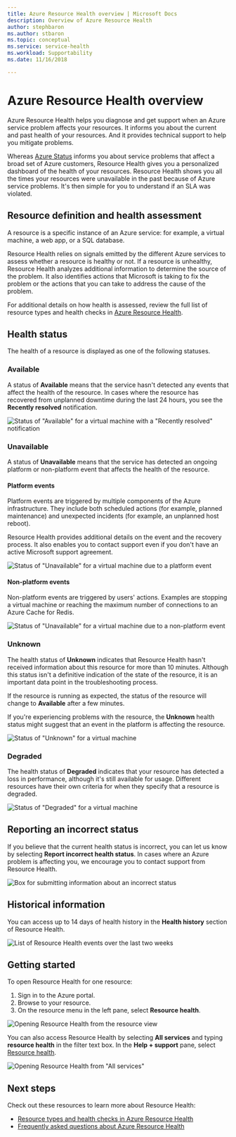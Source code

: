 ```yaml
---
title: Azure Resource Health overview | Microsoft Docs
description: Overview of Azure Resource Health
author: stephbaron
ms.author: stbaron
ms.topic: conceptual
ms.service: service-health
ms.workload: Supportability
ms.date: 11/16/2018

---
```

# Azure Resource Health overview
 
Azure Resource Health helps you diagnose and get support when an Azure service problem affects your resources. It informs you about the current and past health of your resources. And it provides technical support to help you mitigate problems.

Whereas [Azure Status](https://status.azure.com) informs you about service problems that affect a broad set of Azure customers, Resource Health gives you a personalized dashboard of the health of your resources. Resource Health shows you all the times your resources were unavailable in the past because of Azure service problems. It's then simple for you to understand if an SLA was violated. 

## Resource definition and health assessment
A resource is a specific instance of an Azure service: for example, a virtual machine, a web app, or a SQL database.

Resource Health relies on signals emitted by the different Azure services to assess whether a resource is healthy or not. If a resource is unhealthy, Resource Health analyzes additional information to determine the source of the problem. It also identifies actions that Microsoft is taking to fix the problem or the actions that you can take to address the cause of the problem. 

For additional details on how health is assessed, review the full list of resource types and health checks in [Azure Resource Health](resource-health-checks-resource-types.md).

## Health status
The health of a resource is displayed as one of the following statuses.

### Available
A status of **Available** means that the service hasn't detected any events that affect the health of the resource. In cases where the resource has recovered from unplanned downtime during the last 24 hours, you see the **Recently resolved** notification.

![Status of "Available" for a virtual machine with a "Recently resolved" notification](./media/resource-health-overview/Available.png)

### Unavailable
A status of **Unavailable** means that the service has detected an ongoing platform or non-platform event that affects the health of the resource.

#### Platform events
Platform events are triggered by multiple components of the Azure infrastructure. They include both scheduled actions (for example, planned maintenance) and unexpected incidents (for example, an unplanned host reboot).

Resource Health provides additional details on the event and the recovery process. It also enables you to contact support even if you don't have an active Microsoft support agreement.

![Status of "Unavailable" for a virtual machine due to a platform event](./media/resource-health-overview/Unavailable.png)

#### Non-platform events
Non-platform events are triggered by users' actions. Examples are stopping a virtual machine or reaching the maximum number of connections to an Azure Cache for Redis.

![Status of "Unavailable" for a virtual machine due to a non-platform event](./media/resource-health-overview/Unavailable_NonPlatform.png)

### Unknown
The health status of **Unknown** indicates that Resource Health hasn't received information about this resource for more than 10 minutes. Although this status isn't a definitive indication of the state of the resource, it is an important data point in the troubleshooting process.

If the resource is running as expected, the status of the resource will change to **Available** after a few minutes.

If you're experiencing problems with the resource, the **Unknown** health status might suggest that an event in the platform is affecting the resource.

![Status of "Unknown" for a virtual machine](./media/resource-health-overview/Unknown.png)

### Degraded
The health status of **Degraded** indicates that your resource has detected a loss in performance, although it's still available for usage.
Different resources have their own criteria for when they specify that a resource is degraded.

![Status of "Degraded" for a virtual machine](./media/resource-health-overview/degraded.png)

## Reporting an incorrect status
If you believe that the current health status is incorrect, you can let us know by selecting **Report incorrect health status**. In cases where an Azure problem is affecting you, we encourage you to contact support from Resource Health. 

![Box for submitting information about an incorrect status](./media/resource-health-overview/incorrect-status.png)

## Historical information
You can access up to 14 days of health history in the **Health history** section of Resource Health. 

![List of Resource Health events over the last two weeks](./media/resource-health-overview/history-blade.png)

## Getting started
To open Resource Health for one resource:
1.	Sign in to the Azure portal.
2.	Browse to your resource.
3.	On the resource menu in the left pane, select **Resource health**.

![Opening Resource Health from the resource view](./media/resource-health-overview/from-resource-blade.png)

You can also access Resource Health by selecting **All services** and typing **resource health** in the filter text box. In the **Help + support** pane, select [Resource health](https://ms.portal.azure.com/#blade/Microsoft_Azure_Monitoring/AzureMonitoringBrowseBlade/resourceHealth).

![Opening Resource Health from "All services"](./media/resource-health-overview/FromOtherServices.png)

## Next steps

Check out these resources to learn more about Resource Health:
-  [Resource types and health checks in Azure Resource Health](resource-health-checks-resource-types.md)
-  [Frequently asked questions about Azure Resource Health](resource-health-faq.md)




